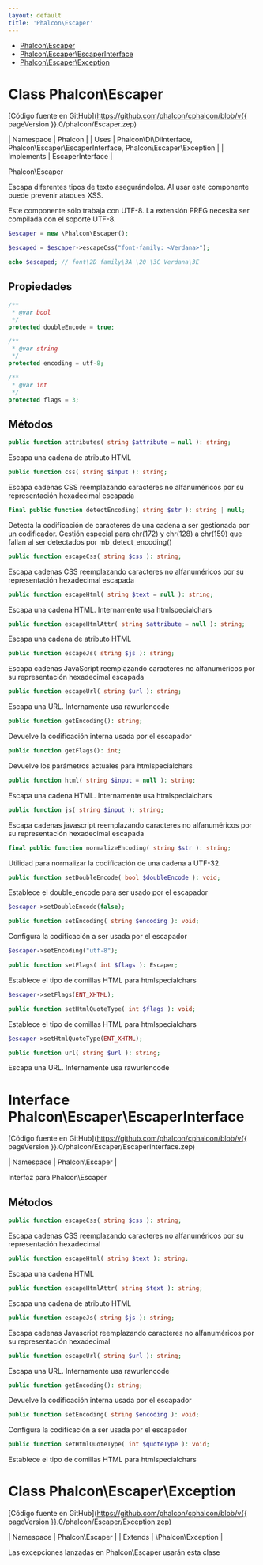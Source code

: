 ```yaml
---
layout: default
title: 'Phalcon\Escaper'
---
```


* [Phalcon\Escaper](#escaper)
* [Phalcon\Escaper\EscaperInterface](#escaper-escaperinterface)
* [Phalcon\Escaper\Exception](#escaper-exception)

<h1 id="escaper">Class Phalcon\Escaper</h1>

[Código fuente en GitHub](https://github.com/phalcon/cphalcon/blob/v{{ pageVersion }}.0/phalcon/Escaper.zep)

| Namespace  | Phalcon | | Uses       | Phalcon\Di\DiInterface, Phalcon\Escaper\EscaperInterface, Phalcon\Escaper\Exception | | Implements | EscaperInterface |

Phalcon\Escaper

Escapa diferentes tipos de texto asegurándolos. Al usar este componente puede prevenir ataques XSS.

Este componente sólo trabaja con UTF-8. La extensión PREG necesita ser compilada con el soporte UTF-8.

```php
$escaper = new \Phalcon\Escaper();

$escaped = $escaper->escapeCss("font-family: <Verdana>");

echo $escaped; // font\2D family\3A \20 \3C Verdana\3E
```


## Propiedades
```php
/**
 * @var bool
 */
protected doubleEncode = true;

/**
 * @var string
 */
protected encoding = utf-8;

/**
 * @var int
 */
protected flags = 3;

```

## Métodos

```php
public function attributes( string $attribute = null ): string;
```
Escapa una cadena de atributo HTML


```php
public function css( string $input ): string;
```
Escapa cadenas CSS reemplazando caracteres no alfanuméricos por su representación hexadecimal escapada


```php
final public function detectEncoding( string $str ): string | null;
```
Detecta la codificación de caracteres de una cadena a ser gestionada por un codificador. Gestión especial para chr(172) y chr(128) a chr(159) que fallan al ser detectados por mb_detect_encoding()


```php
public function escapeCss( string $css ): string;
```
Escapa cadenas CSS reemplazando caracteres no alfanuméricos por su representación hexadecimal escapada


```php
public function escapeHtml( string $text = null ): string;
```
Escapa una cadena HTML. Internamente usa htmlspecialchars


```php
public function escapeHtmlAttr( string $attribute = null ): string;
```
Escapa una cadena de atributo HTML


```php
public function escapeJs( string $js ): string;
```
Escapa cadenas JavaScript reemplazando caracteres no alfanuméricos por su representación hexadecimal escapada


```php
public function escapeUrl( string $url ): string;
```
Escapa una URL. Internamente usa rawurlencode


```php
public function getEncoding(): string;
```
Devuelve la codificación interna usada por el escapador


```php
public function getFlags(): int;
```
Devuelve los parámetros actuales para htmlspecialchars


```php
public function html( string $input = null ): string;
```
Escapa una cadena HTML. Internamente usa htmlspecialchars


```php
public function js( string $input ): string;
```
Escapa cadenas javascript reemplazando caracteres no alfanuméricos por su representación hexadecimal escapada


```php
final public function normalizeEncoding( string $str ): string;
```
Utilidad para normalizar la codificación de una cadena a UTF-32.


```php
public function setDoubleEncode( bool $doubleEncode ): void;
```
Establece el double_encode para ser usado por el escapador

```php
$escaper->setDoubleEncode(false);
```


```php
public function setEncoding( string $encoding ): void;
```
Configura la codificación a ser usada por el escapador

```php
$escaper->setEncoding("utf-8");
```


```php
public function setFlags( int $flags ): Escaper;
```
Establece el tipo de comillas HTML para htmlspecialchars

```php
$escaper->setFlags(ENT_XHTML);
```


```php
public function setHtmlQuoteType( int $flags ): void;
```
Establece el tipo de comillas HTML para htmlspecialchars

```php
$escaper->setHtmlQuoteType(ENT_XHTML);
```


```php
public function url( string $url ): string;
```
Escapa una URL. Internamente usa rawurlencode




<h1 id="escaper-escaperinterface">Interface Phalcon\Escaper\EscaperInterface</h1>

[Código fuente en GitHub](https://github.com/phalcon/cphalcon/blob/v{{ pageVersion }}.0/phalcon/Escaper/EscaperInterface.zep)

| Namespace  | Phalcon\Escaper |

Interfaz para Phalcon\Escaper


## Métodos

```php
public function escapeCss( string $css ): string;
```
Escapa cadenas CSS reemplazando caracteres no alfanuméricos por su representación hexadecimal


```php
public function escapeHtml( string $text ): string;
```
Escapa una cadena HTML


```php
public function escapeHtmlAttr( string $text ): string;
```
Escapa una cadena de atributo HTML


```php
public function escapeJs( string $js ): string;
```
Escapa cadenas Javascript reemplazando caracteres no alfanuméricos por su representación hexadecimal


```php
public function escapeUrl( string $url ): string;
```
Escapa una URL. Internamente usa rawurlencode


```php
public function getEncoding(): string;
```
Devuelve la codificación interna usada por el escapador


```php
public function setEncoding( string $encoding ): void;
```
Configura la codificación a ser usada por el escapador


```php
public function setHtmlQuoteType( int $quoteType ): void;
```
Establece el tipo de comillas HTML para htmlspecialchars




<h1 id="escaper-exception">Class Phalcon\Escaper\Exception</h1>

[Código fuente en GitHub](https://github.com/phalcon/cphalcon/blob/v{{ pageVersion }}.0/phalcon/Escaper/Exception.zep)

| Namespace  | Phalcon\Escaper | | Extends    | \Phalcon\Exception |

Las excepciones lanzadas en Phalcon\Escaper usarán esta clase
